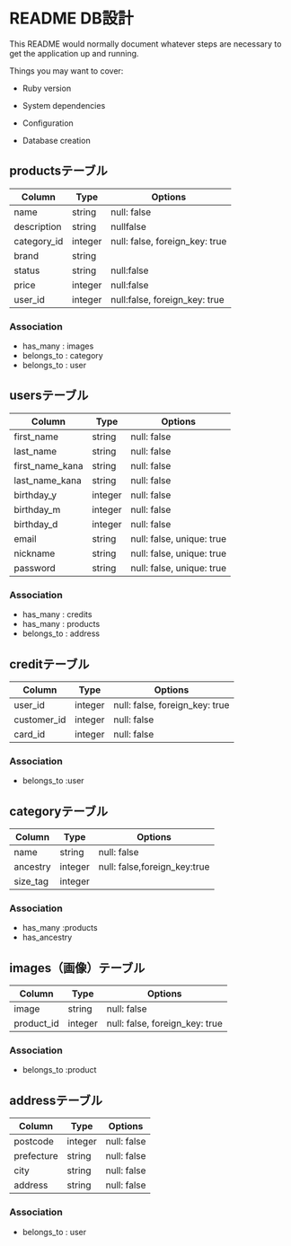 # README DB設計

This README would normally document whatever steps are necessary to get the
application up and running.

Things you may want to cover:

* Ruby version

* System dependencies

* Configuration

* Database creation
## productsテーブル
|Column|Type|Options|
|------|----|-------|
|name|string|null: false|
|description|string|nullfalse|
|category_id|integer|null: false, foreign_key: true|
|brand|string||
|status|string|null:false|
|price|integer|null:false|
|user_id|integer|null:false, foreign_key: true|

### Association
- has_many : images
- belongs_to : category
- belongs_to : user

## usersテーブル
|Column|Type|Options|
|------|----|-------|
|first_name|string|null: false|
|last_name|string|null: false|
|first_name_kana|string|null: false|
|last_name_kana|string|null: false|
|birthday_y|integer|null: false|
|birthday_m|integer|null: false|
|birthday_d|integer|null: false|
|email|string|null: false, unique: true|
|nickname|string|null: false, unique: true|
|password|string|null: false, unique: true|
### Association
- has_many : credits
- has_many : products
- belongs_to : address


## creditテーブル
|Column|Type|Options|
|------|----|-------|
|user_id|integer|null: false, foreign_key: true|
|customer_id|integer|null: false|
|card_id|integer|null: false|

### Association
- belongs_to :user


## categoryテーブル
|Column|Type|Options|
|------|----|-------|
|name|string|null: false|
|ancestry|integer|null: false,foreign_key:true|
|size_tag|integer||

### Association
- has_many :products
- has_ancestry


## images（画像）テーブル
|Column|Type|Options|
|------|----|-------|
|image|string|null: false|
|product_id|integer|null: false, foreign_key: true|
### Association
- belongs_to :product


## addressテーブル
|Column|Type|Options|
|------|----|-------|
|postcode|integer|null: false|
|prefecture|string|null: false|
|city|string|null: false|
|address|string|null: false|
### Association
- belongs_to : user